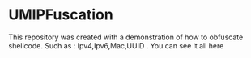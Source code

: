 # UMIPFuscation
This repository was created with a demonstration of how to obfuscate shellcode. Such as : Ipv4,Ipv6,Mac,UUID . You can see it all here
